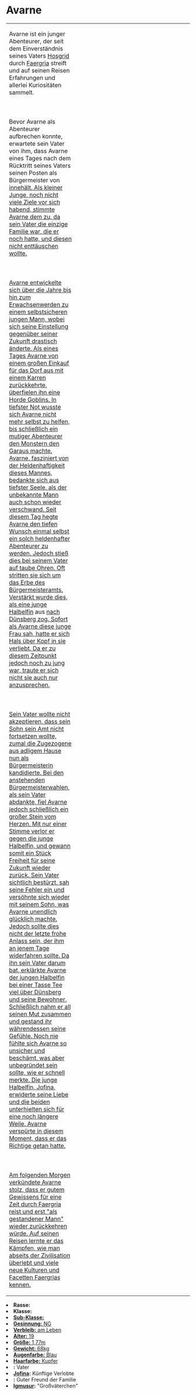 # Avarne

<primary-label ref="npc"/>

<secondary-label ref="faergria"/>

<secondary-label ref="thaugrien"/>

<secondary-label ref="justicia"/>

<table>
<tr><td>
<p>
Avarne ist ein junger Abenteurer, der seit dem Einverständnis seines Vaters <a href="Hosgrid.md">Hosgrid</a> durch
<a href="Faergria.md">Faergria</a> streift und auf seinen Reisen Erfahrungen und allerlei Kuriositäten sammelt.
<br></br><br></br>
Bevor Avarne als Abenteurer aufbrechen konnte, erwartete sein Vater von ihm, dass Avarne eines Tages nach dem
Rücktritt seines Vaters seinen Posten als Bürgermeister von <a href="Duensberg.md"/> innehält.
Als kleiner Junge, noch nicht viele Ziele vor sich habend, stimmte Avarne dem zu, da sein Vater die einzige Familie war,
die er noch hatte, und diesen nicht enttäuschen wollte.
<br></br><br></br>
Avarne entwickelte sich über die Jahre bis hin zum
Erwachsenwerden zu einem selbstsicheren jungen Mann, wobei sich seine Einstellung gegenüber seiner Zukunft drastisch
änderte. Als eines Tages Avarne von einem großen Einkauf für das Dorf aus
<a href="Grenbrock.md"/> mit einem Karren zurückkehrte, überfielen ihn eine Horde Goblins.
In tiefster Not wusste sich Avarne nicht mehr selbst zu helfen, bis schließlich ein mutiger Abenteurer den Monstern
den Garaus machte. Avarne, fasziniert von der Heldenhaftigkeit dieses Mannes, bedankte sich aus tiefster Seele, als
der unbekannte Mann auch schon wieder verschwand. Seit diesem Tag hegte Avarne den tiefen Wunsch einmal selbst ein
solch heldenhafter Abenteurer zu werden. Jedoch stieß dies bei seinem Vater auf taube Ohren. Oft stritten sie sich
um das Erbe des Bürgermeisteramts. Verstärkt wurde dies, als eine <a href="Jofina.md">junge Halbelfin</a> aus
<a href="Aegir.md"/> nach Dünsberg zog. Sofort als Avarne diese junge Frau sah, hatte er sich
Hals über Kopf in sie verliebt. Da er zu diesem Zeitpunkt jedoch noch zu jung war, traute er sich nicht sie auch nur
anzusprechen. 
<br></br><br></br>
Sein Vater wollte nicht akzeptieren, dass sein Sohn sein Amt nicht fortsetzen wollte, zumal die Zugezogene aus adligem
Hause nun als Bürgermeisterin kandidierte. Bei den anstehenden Bürgermeisterwahlen, als sein Vater abdankte, fiel
Avarne jedoch schließlich ein großer Stein vom Herzen. Mit nur einer Stimme verlor er gegen die junge Halbelfin, und
gewann somit ein Stück Freiheit für seine Zukunft wieder zurück. Sein Vater sichtlich bestürzt, sah seine Fehler ein
und versöhnte sich wieder mit seinem Sohn, was Avarne unendlich glücklich machte. Jedoch sollte dies nicht der letzte
frohe Anlass sein, der ihm an jenem Tage widerfahren sollte. Da ihn sein Vater darum bat, erklärkte Avarne der jungen
Halbelfin bei einer Tasse Tee viel über Dünsberg und seine Bewohner. Schließlich nahm er all seinen Mut zusammen und
gestand ihr währendessen seine Gefühle. Noch nie fühlte sich Avarne so unsicher und beschämt, was aber unbegründet sein
sollte, wie er schnell merkte. Die junge Halbelfin, Jofina, erwiderte seine Liebe und die beiden unterhielten sich für
eine noch längere Weile. Avarne verspürte in diesem Moment, dass er das Richtige getan hatte.
<br></br><br></br>
Am folgenden Morgen verkündete Avarne stolz, dass er gutem Gewissens für eine Zeit durch Faergria reist und erst "als
gestandener Mann" wieder zurückkehren würde. Auf seinen Reisen lernte er das Kämpfen, wie man abseits der Zivilisation
überlebt und viele neue Kulturen und Facetten Faergrias kennen.
</p>

</td><td width="300">
<!-- Edit here -->
<img src="avarne.png" alt="" />
</td></tr>
</table>

<procedure title="Allgemeine Informationen">
<list columns="2">
<li><b>Rasse:</b> <a href="Folks.md" anchor="menschen"></a></li>
<li><b>Klasse:</b> <a href="Classes.md" anchor="k-mpfer"/></li>
<li><b>Sub-Klasse:</b> <a href="Classes.md" anchor="axtk-mpfer"/></li>
<li><b>Gesinnung:</b> NG</li>
<li><b>Verbleib:</b> am Leben</li>
</list>
</procedure>

<procedure title="Aussehen">
<list columns="3">
<li><b>Alter:</b> 19</li>
<li><b>Größe:</b> 1,77m</li>
<li><b>Gewicht:</b> 68kg</li>
<li><b>Augenfarbe:</b> Blau</li>
<li><b>Haarfarbe:</b> Kupfer</li>
</list>
</procedure>

<procedure title="Beziehungen">
<list columns="2">
<li><b><a href="Hosgrid.md"></a>:</b> Vater</li>
<li><b><a href="Jofina.md">Jofina</a>:</b> Künftige Verlobte</li>
<li><b><a href="Burdig.md"></a>:</b> Guter Freund der Familie</li>
<li><b><a href="Igmusur.md">Igmusur</a>:</b> "Großväterchen"</li>
</list>
</procedure>

<!--
## Notizen

- **Ziele:** 
- **Geheimnisse:** 
-->